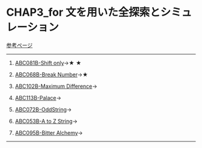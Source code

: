 # CHAP3_for 文を用いた全探索とシミュレーション

[参考ページ](http://bit.ly/39TUZSX)

---

1. [ABC081B-Shift only](https://atcoder.jp/contests/abc081/tasks/abc081_b)→★
★
1. [ABC068B-Break Number](https://atcoder.jp/contests/abc068/tasks/abc068_b)→★
1. [ABC102B-Maximum Difference](https://atcoder.jp/contests/abc102/tasks/abc102_b)→

1. [ABC113B-Palace](https://atcoder.jp/contests/abc113/tasks/abc113_b)→

1. [ABC072B-OddString](https://atcoder.jp/contests/abc072/tasks/abc072_b)→

1. [ABC053B-A to Z String](https://atcoder.jp/contests/abc053/tasks/abc053_b)→

1. [ABC095B-Bitter Alchemy](https://atcoder.jp/contests/abc095/tasks/abc095_b)→

---